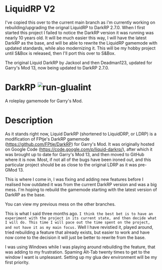 # LiquidRP V2
I've copied this over to the current main branch as i'm currently working on rebuilding/upgrading the orignal LiquidRP to DarkRP 2.7.0.
When I first started this project I failed to notice the DarkRP version it was running was nearly 10 years old. It will be much easier
this way, I will have the latest DarkRP as the base, and will be able to rewrite the LiquidRP gamemode with updated standards, while also modernizing it.
This will be my hobby project until S&Box is released, then I'll port this over to S&Box.

The original Liquid DarkRP by Jackool and then Deadman123, updated for Garry's Mod 13, now being updated to DarkRP 2.7.0.

# DarkRP ![run-glualint](https://github.com/FPtje/DarkRP/workflows/run-glualint/badge.svg?branch=master)
A roleplay gamemode for Garry's Mod.

# Description
As it stands right now, Liquid DarkRP (shortened to LiquidDRP, or LDRP) is a modification of FPtje's DarkRP gamemode (https://github.com/FPtje/DarkRP) for Garry's Mod.
It was originally hosted on Google Code (https://code.google.com/p/liquid-darkrp/), after which it was brought up to date for Garry's Mod 13, and then moved to GitHub where it is now.
Most, if not all of the bugs have been ironed out, and this particular project should be as close to the original LDRP as it was pre-GMod 13.

This is where I come in, I was fixing and adding new features before I realised how outdated it was from the current DarkRP version and was a big mess.
I'm hoping to rebuild the gamemode starting with the latest version of DarkRP as the base.

You can view my previous mess on the other branches.

This is what I said three months ago.
`I think the best bet is to have an experiment with the project in its current state, and then decide what I will do. This time I will pace out the time spent on the project, and not have it as my main focus.`
Well I have revistied it, played around, tried rebuilding a feature that already exists, but easier to work and have now come to the decision it will just be better to rewrite from the base.

I was using Windows while I was playing around rebuilding the feature, that was adding to my frustration. Spaming Alt-Tab twenty times to get to the window I want is unpleasant. Setting up my glua dev
environment will be my first priority.
